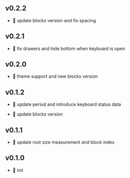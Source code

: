 ## v0.2.2

* 🐞 update blocks version and fix spacing

## v0.2.1

* 🐞 fix drawers and hide bottom when keyboard is open

## v0.2.0

* 🌱 theme support and new blocks version

## v0.1.2

* 🐞 update period and introduce keyboard status data

* 🐞 update blocks version

## v0.1.1

* 🐞 update root size measurement and block index

## v0.1.0

* 🐣 init
